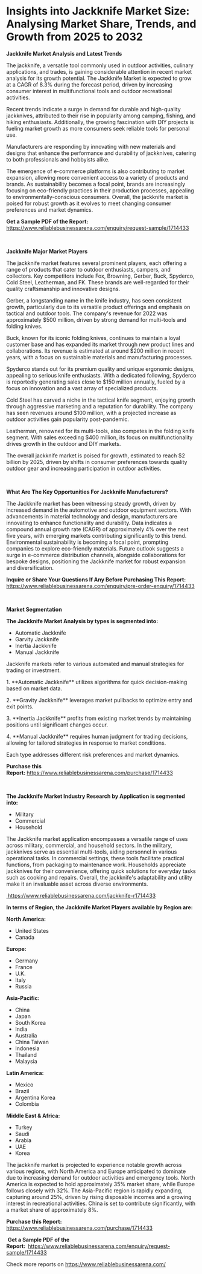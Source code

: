 <p><h1>Insights into Jackknife Market Size: Analysing Market Share, Trends, and Growth from 2025 to 2032</h1></p><p><strong>Jackknife Market Analysis and Latest Trends</strong></p>
<p><p>The jackknife, a versatile tool commonly used in outdoor activities, culinary applications, and trades, is gaining considerable attention in recent market analysis for its growth potential. The Jackknife Market is expected to grow at a CAGR of 8.3% during the forecast period, driven by increasing consumer interest in multifunctional tools and outdoor recreational activities. </p><p>Recent trends indicate a surge in demand for durable and high-quality jackknives, attributed to their rise in popularity among camping, fishing, and hiking enthusiasts. Additionally, the growing fascination with DIY projects is fueling market growth as more consumers seek reliable tools for personal use. </p><p>Manufacturers are responding by innovating with new materials and designs that enhance the performance and durability of jackknives, catering to both professionals and hobbyists alike. </p><p>The emergence of e-commerce platforms is also contributing to market expansion, allowing more convenient access to a variety of products and brands. As sustainability becomes a focal point, brands are increasingly focusing on eco-friendly practices in their production processes, appealing to environmentally-conscious consumers. Overall, the jackknife market is poised for robust growth as it evolves to meet changing consumer preferences and market dynamics.</p></p>
<p><strong>Get a Sample PDF of the Report:&nbsp;</strong> <a href="https://www.reliablebusinessarena.com/enquiry/request-sample/1714433?utm_campaign=3270&utm_medium=2&utm_source=Github&utm_content=ia&utm_term=28032025&utm_id=jackknife">https://www.reliablebusinessarena.com/enquiry/request-sample/1714433</a></p>
<p>&nbsp;</p>
<p><strong>Jackknife Major Market Players</strong></p>
<p><p>The jackknife market features several prominent players, each offering a range of products that cater to outdoor enthusiasts, campers, and collectors. Key competitors include Fox, Browning, Gerber, Buck, Spyderco, Cold Steel, Leatherman, and FK. These brands are well-regarded for their quality craftsmanship and innovative designs.</p><p>Gerber, a longstanding name in the knife industry, has seen consistent growth, particularly due to its versatile product offerings and emphasis on tactical and outdoor tools. The company's revenue for 2022 was approximately $500 million, driven by strong demand for multi-tools and folding knives.</p><p>Buck, known for its iconic folding knives, continues to maintain a loyal customer base and has expanded its market through new product lines and collaborations. Its revenue is estimated at around $200 million in recent years, with a focus on sustainable materials and manufacturing processes.</p><p>Spyderco stands out for its premium quality and unique ergonomic designs, appealing to serious knife enthusiasts. With a dedicated following, Spyderco is reportedly generating sales close to $150 million annually, fueled by a focus on innovation and a vast array of specialized products.</p><p>Cold Steel has carved a niche in the tactical knife segment, enjoying growth through aggressive marketing and a reputation for durability. The company has seen revenues around $100 million, with a projected increase as outdoor activities gain popularity post-pandemic.</p><p>Leatherman, renowned for its multi-tools, also competes in the folding knife segment. With sales exceeding $400 million, its focus on multifunctionality drives growth in the outdoor and DIY markets.</p><p>The overall jackknife market is poised for growth, estimated to reach $2 billion by 2025, driven by shifts in consumer preferences towards quality outdoor gear and increasing participation in outdoor activities.</p></p>
<p>&nbsp;</p>
<p><strong>What Are The Key Opportunities For Jackknife Manufacturers?</strong></p>
<p><p>The Jackknife market has been witnessing steady growth, driven by increased demand in the automotive and outdoor equipment sectors. With advancements in material technology and design, manufacturers are innovating to enhance functionality and durability. Data indicates a compound annual growth rate (CAGR) of approximately 4% over the next five years, with emerging markets contributing significantly to this trend. Environmental sustainability is becoming a focal point, prompting companies to explore eco-friendly materials. Future outlook suggests a surge in e-commerce distribution channels, alongside collaborations for bespoke designs, positioning the Jackknife market for robust expansion and diversification.</p></p>
<p><strong>Inquire or Share Your Questions If Any Before Purchasing This Report:</strong> <a href="https://www.reliablebusinessarena.com/enquiry/pre-order-enquiry/1714433?utm_campaign=3270&utm_medium=2&utm_source=Github&utm_content=ia&utm_term=28032025&utm_id=jackknife">https://www.reliablebusinessarena.com/enquiry/pre-order-enquiry/1714433</a></p>
<p>&nbsp;</p>
<p><strong>Market Segmentation</strong></p>
<p><strong>The Jackknife Market Analysis by types is segmented into:</strong></p>
<p><ul><li>Automatic Jackknife</li><li>Garvity Jackknife</li><li>Inertia Jackknife</li><li>Manual Jackknife</li></ul></p>
<p><p>Jackknife markets refer to various automated and manual strategies for trading or investment. </p><p>1. **Automatic Jackknife** utilizes algorithms for quick decision-making based on market data.</p><p>  </p><p>2. **Gravity Jackknife** leverages market pullbacks to optimize entry and exit points.</p><p>3. **Inertia Jackknife** profits from existing market trends by maintaining positions until significant changes occur.</p><p>4. **Manual Jackknife** requires human judgment for trading decisions, allowing for tailored strategies in response to market conditions. </p><p>Each type addresses different risk preferences and market dynamics.</p></p>
<p><strong>Purchase this Report:&nbsp;</strong><a href="https://www.reliablebusinessarena.com/purchase/1714433?utm_campaign=3270&utm_medium=2&utm_source=Github&utm_content=ia&utm_term=28032025&utm_id=jackknife">https://www.reliablebusinessarena.com/purchase/1714433</a></p>
<p>&nbsp;</p>
<p><strong>The Jackknife Market Industry Research by Application is segmented into:</strong></p>
<p><ul><li>Military</li><li>Commercial</li><li>Household</li></ul></p>
<p><p>The Jackknife market application encompasses a versatile range of uses across military, commercial, and household sectors. In the military, jackknives serve as essential multi-tools, aiding personnel in various operational tasks. In commercial settings, these tools facilitate practical functions, from packaging to maintenance work. Households appreciate jackknives for their convenience, offering quick solutions for everyday tasks such as cooking and repairs. Overall, the jackknife's adaptability and utility make it an invaluable asset across diverse environments.</p></p>
<p><a href="https://www.reliablebusinessarena.com/jackknife-r1714433?utm_campaign=3270&utm_medium=2&utm_source=Github&utm_content=ia&utm_term=28032025&utm_id=jackknife">&nbsp;https://www.reliablebusinessarena.com/jackknife-r1714433</a></p>
<p><strong>In terms of Region, the Jackknife Market Players available by Region are:</strong></p>
<p>
    <p> <strong> North America: </strong>
        <ul>
            <li>United States</li>
            <li>Canada</li>
        </ul>
        </p> 
    <p> <strong> Europe: </strong>
        <ul>
            <li>Germany</li>
            <li>France</li>
            <li>U.K.</li>
            <li>Italy</li>
            <li>Russia</li>
        </ul>
        </p> 
    <p> <strong> Asia-Pacific: </strong>
        <ul>
            <li>China</li>
            <li>Japan</li>
            <li>South Korea</li>
            <li>India</li>
            <li>Australia</li>
            <li>China Taiwan</li>
            <li>Indonesia</li>
            <li>Thailand</li>
            <li>Malaysia</li>
        </ul>
        </p> 
    <p> <strong> Latin America: </strong>
        <ul>
            <li>Mexico</li>
            <li>Brazil</li>
            <li>Argentina Korea</li>
            <li>Colombia</li>
        </ul>
        </p> 
    <p> <strong> Middle East & Africa: </strong>
        <ul>
            <li>Turkey</li>
            <li>Saudi</li>
            <li>Arabia</li>
            <li>UAE</li>
            <li>Korea</li>
        </ul>
    </p>
    </p>
<p><p>The jackknife market is projected to experience notable growth across various regions, with North America and Europe anticipated to dominate due to increasing demand for outdoor activities and emergency tools. North America is expected to hold approximately 35% market share, while Europe follows closely with 32%. The Asia-Pacific region is rapidly expanding, capturing around 25%, driven by rising disposable incomes and a growing interest in recreational activities. China is set to contribute significantly, with a market share of approximately 8%.</p></p>
<p><strong>Purchase this Report: </strong><a href="https://www.reliablebusinessarena.com/purchase/1714433?utm_campaign=3270&utm_medium=2&utm_source=Github&utm_content=ia&utm_term=28032025&utm_id=jackknife">https://www.reliablebusinessarena.com/purchase/1714433</a></p>
<p>&nbsp;<strong>Get a Sample PDF of the Report:&nbsp;&nbsp;</strong><a href="https://www.reliablebusinessarena.com/enquiry/request-sample/1714433?utm_campaign=3270&utm_medium=2&utm_source=Github&utm_content=ia&utm_term=28032025&utm_id=jackknife">https://www.reliablebusinessarena.com/enquiry/request-sample/1714433</a></p>
<p><strong></strong></p>
<p>Check more reports on <a href="https://www.reliablebusinessarena.com/?utm_campaign=3270&utm_medium=2&utm_source=Github&utm_content=ia&utm_term=28032025&utm_id=jackknife">https://www.reliablebusinessarena.com/</a></p>